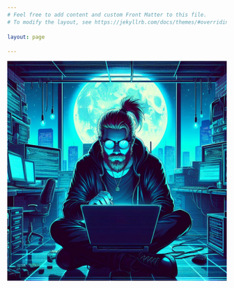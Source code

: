 ```yaml
---
# Feel free to add content and custom Front Matter to this file.
# To modify the layout, see https://jekyllrb.com/docs/themes/#overriding-theme-defaults

layout: page

---
```


![HackermLogo](/files/images/Offensive_Development_In_Assembly_And_C_Intro/Cover2_Offensive_Development.jpeg)